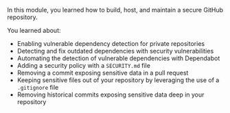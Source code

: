 In this module, you learned how to build, host, and maintain a secure GitHub repository.

You learned about:
- Enabling vulnerable dependency detection for private repositories
- Detecting and fix outdated dependencies with security vulnerabilities
- Automating the detection of vulnerable dependencies with Dependabot
- Adding a security policy with a `SECURITY.md` file
- Removing a commit exposing sensitive data in a pull request
- Keeping sensitive files out of your repository by leveraging the use of a `.gitignore` file
- Removing historical commits exposing sensitive data deep in your repository